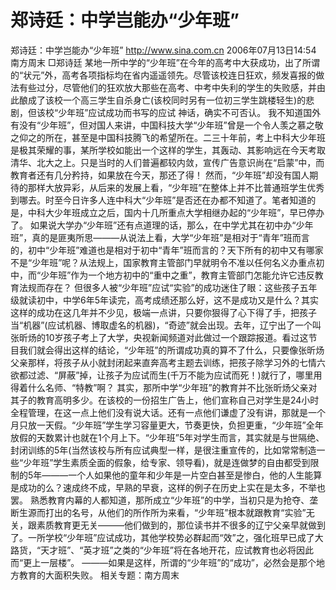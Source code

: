 # 郑诗廷：中学岂能办“少年班”

郑诗廷：中学岂能办“少年班”
http://www.sina.com.cn 2006年07月13日14:54 南方周末
□郑诗廷
某地一所中学的“少年班”在今年的高考中大获成功，出了所谓的“状元”外，高考各项指标均在省内遥遥领先。尽管该校连日狂欢，频发喜报的做法有些过分，尽管他们的狂欢放大那些在高考、中考中失利的学生的失败感，并由此酿成了该校一个高三学生自杀身亡(该校同时另有一位初三学生跳楼轻生)的悲剧，但该校“少年班”应试成功而书写的应试
神话，确实不可否认。
我不知道国外有没有“少年班”，但对国人来讲，中国科技大学“少年班”曾是一个令人羡之慕之敬之仰之的所在，甚至是中国科技腾飞的希望所在。二三十年前，考上中科大少年班是极其荣耀的事，某所学校如能出一个这样的学生，其轰动、其影响远在今天考取清华、北大之上。只是当时的人们普遍都较内敛，宣传广告意识尚在“启蒙”中，而教育者还有几分矜持，如果放在今天，那还了得！
然而，“少年班”却没有国人期待的那样大放异彩，从后来的发展上看，“少年班”在整体上并不比普通班学生优秀到哪去。时至今日许多人连中科大“少年班”是否还在办都不知道了。笔者知道的是，中科大少年班成立之后，国内十几所重点大学相继办起的“少年班”，早已停办了。
如果说大学办“少年班”还有点道理的话，那么，在中学尤其在初中办“少年班”，真的是匪夷所思———从说法上看，大学“少年班”是相对于“青年”班而言的，初中“少年班”难道也是相对于初中“青年”班而言的？天下所有的初中又有哪家不是“少年班”呢？从法规上，国家教育主管部门早就明令不准以任何名义办重点初中，而“少年班”作为一个地方初中的“重中之重”，教育主管部门怎能允许它违反教育法规而存在？
但很多人被“少年班”应试“实验”的成功迷住了眼：这些孩子五年级就读初中，中学6年5年读完，高考成绩还那么好，这不是成功又是什么？其实这样的成功在这几年并不少见，极端一点讲，只要你狠得了心下得了手，把孩子当“机器”(应试机器、博取虚名的机器)，“奇迹”就会出现。去年，辽宁出了一个叫张昕炀的10岁孩子考上了大学，央视新闻频道对此做过一个跟踪报道。看过这节目我们就会得出这样的结论，“少年班”的所谓成功真的算不了什么，只要像张昕炀父亲那样，将孩子从小就封闭起来直奔高考主题去训练，把孩子除学习外的七情六欲都过滤、“屏蔽”掉，让孩子为应试而生(千万不能为应试而死！)就行了，哪里用得着什么名师、“特教”啊？
其实，那所中学“少年班”的教育并不比张昕炀父亲对其子的教育高明多少。在该校的一份招生广告上，他们宣称自己对学生是24小时全程管理，在这一点上他们没有说大话。还有一点他们谦虚了没有讲，那就是一个月只放一天假。“少年班”学生学习容量更大，节奏更快，负担更重，“少年班”全年放假的天数累计也就在1个月上下。“少年班”5年对学生而言，其实就是与世隔绝、封闭训练的5年(当然该校与所有应试典型一样，是很注重宣传的，比如常常制造一些“少年班”学生素质全面的假象，给专家、领导看)，就是连做梦的自由都受到限制的5年———一个人如果他的童年和少年是一片空白甚至是惨白，他的人生能算是成功的么？速成终不成，早熟的早衰，这样的例子在历史上实在是太多，不举也罢。
熟悉教育内幕的人都知道，那所成立“少年班”的中学，当初只是为抢夺、垄断生源而打出的名号，从他们的所作所为来看，“少年班”根本就跟教育“实验”无关，跟素质教育更无关———他们做到的，那位读书并不很多的辽宁父亲早就做到了。一所学校“少年班”应试成功，其他学校势必群起而“效”之，强化班早已成了大路货，“天才班”、“英才班”之类的“少年班”将在各地开花，应试教育也必将因此而“更上一层楼”。
———如果是这样，所谓的“少年班”的“成功”，必然会是那个地方教育的大面积失败。
相关专题：南方周末 


